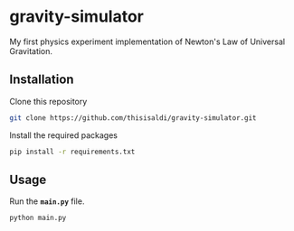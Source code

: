﻿# gravity-simulator

My first physics experiment implementation of Newton's Law of Universal Gravitation. 

## Installation

Clone this repository

```bash
git clone https://github.com/thisisaldi/gravity-simulator.git
```

Install the required packages

```bash
pip install -r requirements.txt
```

## Usage

Run the **`main.py`** file.

```bash
python main.py
```



